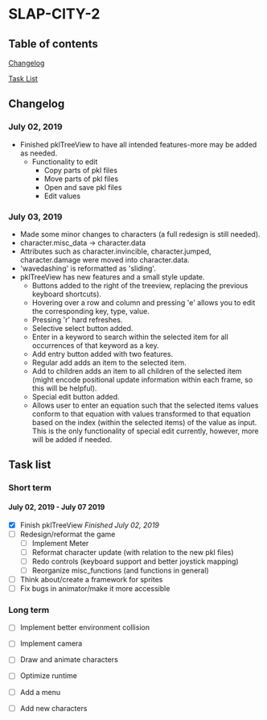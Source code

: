 # SLAP-CITY-2
## Table of contents

[Changelog](https://github.com/nuuc/Super-Slam-Brothers-Jam#changelog)

[Task List](https://github.com/nuuc/Super-Slam-Brothers-Jam#task-list)

## Changelog

 ### July 02, 2019
- Finished pklTreeView to have all intended features-more may be added as needed.
  - Functionality to edit
    - Copy parts of pkl files
    - Move parts of pkl files
    - Open and save pkl files
    - Edit values
    
 ### July 03, 2019
 - Made some minor changes to characters (a full redesign is still needed).
  - character.misc_data -> character.data
  - Attributes such as character.invincible, character.jumped, character.damage were moved into character.data.
  - 'wavedashing' is reformatted as 'sliding'.
 - pklTreeView has new features and a small style update.
    - Buttons added to the right of the treeview, replacing the previous keyboard shortcuts).
    - Hovering over a row and column and pressing 'e' allows you to edit the corresponding key, type, value.
    - Pressing 'r' hard refreshes.
    - Selective select button added.
     - Enter in a keyword to search within the selected item for all occurrences of that keyword as a key.
    - Add entry button added with two features.
     - Regular add adds an item to the selected item.
     - Add to children adds an item to all children of the selected item (might encode positional update information within each frame, so this will be helpful).
    - Special edit button added.
     - Allows user to enter an equation such that the selected items values conform to that equation with values transformed to that equation based on the index (within the selected items) of the value as input. This is the only functionality of special edit currently, however, more will be added if needed.
     

## Task list

### Short term
#### July 02, 2019 - July 07 2019
- [x] Finish pklTreeView *Finished July 02, 2019*
- [ ] Redesign/reformat the game
  - [ ] Implement Meter
  - [ ] Reformat character update (with relation to the new pkl files)
  - [ ] Redo controls (keyboard support and better joystick mapping)
  - [ ] Reorganize misc_functions (and functions in general)
- [ ] Think about/create a framework for sprites
- [ ] Fix bugs in animator/make it more accessible

### Long term
- [ ] Implement better environment collision
- [ ] Implement camera
- [ ] Draw and animate characters
- [ ] Optimize runtime
- [ ] Add a menu
- [ ] Add new characters


